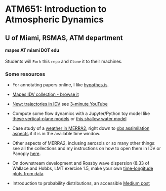 # ATM651: Introduction to Atmospheric Dynamics
## U of Miami, RSMAS, ATM department 
#### mapes AT miami DOT edu

Students will `Fork` this `repo` and `Clone` it to their machines. 

### Some resources 

* For annotating papers online, I like [hypothes.is](http://hypothes.is).

* [Mapes IDV collection - browse it](https://weather.rsmas.miami.edu/repository/entry/show?entryid=115a4ff0-10de-4fba-86d7-66cd42d6d8de)

* [New: trajectories in IDV](https://ams.confex.com/ams/98Annual/webprogram/Paper337280.html) see [3-minute YouTube](https://www.youtube.com/watch?v=m0DwH--5GP8)

* Compute some flow dynamics with a Jupyter/Python toy model like [these vertical-plane models](https://github.com/ATMOcanes/ATM663_convection_meso/tree/master/Resources/Notebooks) or [this shallow water model](https://github.com/ATMOcanes/ATM651_IntroAtmDynamics/blob/master/Notebooks/SWEmodel.ipynb)

* Case study of a [weather in MERRA2](https://fluid.nccs.nasa.gov/reanalysis/classic_merra2/?one_click=1&tau=15&stream=MERRA2&level=0&region=usa&fcst=19930313&field=ptype), right down to [obs assimilation aspects](http://weather.rsmas.miami.edu/repository/entry/show?entryid=8f4d8443-54ed-419b-a74b-fb0c6ace4daf) if it is in the available time window. 

* Other aspects of MERRA2, inclusing aerosols or so many other things: see all the collections and my instructions on how to open them in IDV or Panoply [here](https://hyp.is/NuATNvQBEemtxQPBlKyywQ/gmao.gsfc.nasa.gov/pubs/docs/Bosilovich785.pdf).

* On downstream development and Rossby wave dispersion (8.33 of Wallace and Hobbs, LMT exercise 1.5, make your own [time-longitude plots from data](https://www.esrl.noaa.gov/psd/map/time_plot/)

* Introduction to probability distributions, an accessible [Medium post](https://medium.com/cantors-paradise/the-waiting-paradox-an-intro-to-probability-distributions-97c0aedb8c1)
  

